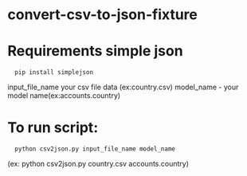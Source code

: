 # convert-csv-to-json-fixture

# Requirements simple json
      pip install simplejson


input_file_name  your csv file data (ex:country.csv)
model_name - your model name(ex:accounts.country)

# To run script:
      python csv2json.py input_file_name model_name 

(ex: python csv2json.py country.csv accounts.country)

